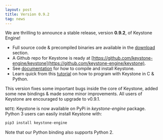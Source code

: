 ```yaml
---
layout: post
title: Version 0.9.2
tag: news
---
```


We are thrilling to announce a stable release, version **0.9.2**, of Keystone Engine!

- Full source code & precompiled binaries are available in the [download](/download/) section.
- A Github repo for Keystone is ready at [https://github.com/keystone-engine/keystone](https://github.com/keystone-engine/keystone).
- See [documentation](/docs/) for how to compile and install Keystone.
- Learn quick from this [tutorial](http://www.keystone-engine.org/docs/tutorial.html) on how to program with Keystone in C & Python.

This version fixes some important bugs inside the core of Keystone, added some new bindings & made some minor improvements. All users of Keystone are encouraged to upgrade to v0.9.1.

`NOTE`: Keystone is now available on PyPi in *keystone-engine* package. Python 3 users can easily install Keystone with:


```bash
pip3 install keystone-engine
```

Note that our Python binding also supports Python 2.
